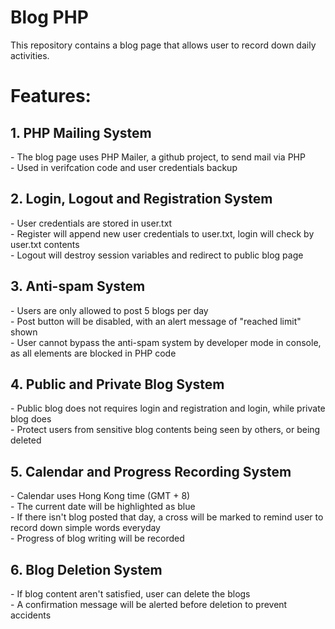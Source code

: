 # Blog PHP

This repository contains a blog page that allows user to record down daily activities.

<h1>Features:</h1>

<h2>1. PHP Mailing System</h2>
   - The blog page uses PHP Mailer, a github project, to send mail via PHP<br>
   - Used in verifcation code and user credentials backup<br>
<h2>2. Login, Logout and Registration System</h2>
   - User credentials are stored in user.txt<br>
   - Register will append new user credentials to user.txt, login will check by user.txt contents<br>
   - Logout will destroy session variables and redirect to public blog page<br>
<h2>3. Anti-spam System</h2>
   - Users are only allowed to post 5 blogs per day<br>
   - Post button will be disabled, with an alert message of "reached limit" shown<br>
   - User cannot bypass the anti-spam system by developer mode in console, as all elements are blocked in PHP code<br>
<h2>4. Public and Private Blog System</h2>
   - Public blog does not requires login and registration and login, while private blog does<br>
   - Protect users from sensitive blog contents being seen by others, or being deleted<br>
<h2>5. Calendar and Progress Recording System</h2>
    - Calendar uses Hong Kong time (GMT + 8)<br>
    - The current date will be highlighted as blue<br>
    - If there isn't blog posted that day, a cross will be marked to remind user to record down simple words everyday<br>
    - Progress of blog writing will be recorded<br>
<h2>6. Blog Deletion System</h2>
    - If blog content aren't satisfied, user can delete the blogs<br>
    - A confirmation message will be alerted before deletion to prevent accidents<br>
